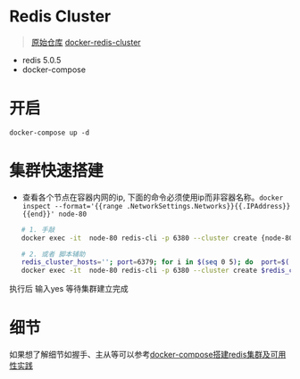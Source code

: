 # Redis Cluster
> [原始仓库](https://github.com/willcat/redis-cluster-docker)
> [docker-redis-cluster](https://github.com/Grokzen/docker-redis-cluster)

- redis 5.0.5 
- docker-compose

# 开启 
`docker-compose up -d`

# 集群快速搭建
- 查看各个节点在容器内网的ip, 下面的命令必须使用ip而非容器名称。`docker inspect --format='{{range .NetworkSettings.Networks}}{{.IPAddress}}{{end}}' node-80`

```bash
   # 1. 手敲
   docker exec -it  node-80 redis-cli -p 6380 --cluster create {node-80 ip}:6380  {node-81 ip}:6381  {node-82 ip}:6382  {node-83 ip}:6383  {node-84 ip}:6384  {node-85 ip}:6385 --cluster-replicas 1

   # 2. 或者 脚本辅助
   redis_cluster_hosts=''; port=6379; for i in $(seq 0 5); do  port=$((port+1)) ; redis_cluster_hosts=$redis_cluster_hosts$(printf '%s:%s ' $(docker inspect --format='{{range .NetworkSettings.Networks}}{{.IPAddress}}{{end}}' node-8$i) "$port");  done
   docker exec -it  node-80 redis-cli -p 6380 --cluster create $redis_cluster_hosts --cluster-replicas 1
```

执行后 输入yes 等待集群建立完成

# 细节
如果想了解细节如握手、主从等可以参考[docker-compose搭建redis集群及可用性实践](https://juejin.im/post/5d4afaaf518825403769dd44)
